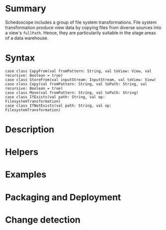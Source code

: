# Summary

Schedoscope includes a group of file system transformations. File system transformation produce view data by copying files from diverse sources into a view's `fullPath`. Hence, they are particularily suitable in the stage areas of a data warehouse.

# Syntax
    case class CopyFrom(val fromPattern: String, val toView: View, val recursive: Boolean = true) 
    case class StoreFrom(val inputStream: InputStream, val toView: View)
    case class Copy(val fromPattern: String, val toPath: String, val recursive: Boolean = true)
    case class Move(val fromPattern: String, val toPath: String)
    case class IfExists(val path: String, val op: FilesystemTransformation)
    case class IfNotExists(val path: String, val op: FilesystemTransformation)

# Description


# Helpers

# Examples

# Packaging and Deployment

# Change detection